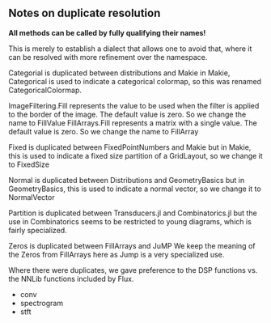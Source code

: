 Notes on duplicate resolution
-----------------------------

**All methods can be called by fully qualifying their names!** 

This is merely to establish a dialect that allows one to avoid that,
where it can be resolved with more refinement over the namespace. 

Categorial is duplicated between distributions and Makie
in Makie, Categorical is used to indicate a categorical colormap, so this was renamed CategoricalColormap. 

ImageFiltering.Fill represents the value to be used when the filter is applied to the border of the image. The default value is zero. So we change the name to FillValue
FillArrays.Fill represents a matrix with a single value. The default value is zero. So we change the name to FillArray

Fixed is duplicated between FixedPointNumbers and Makie
but in Makie, this is used to indicate a fixed size partition of a GridLayout, so we change it to FixedSize

Normal is duplicated between Distributions and GeometryBasics
but in GeometryBasics, this is used to indicate a normal vector, so we change it to NormalVector

Partition is duplicated between Transducers.jl and Combinatorics.jl 
but the use in Combinatorics seems to be restricted to young diagrams, which is fairly specialized.


Zeros is duplicated between FillArrays and JuMP
We keep the meaning of the Zeros from FillArrays here as Jump is a very specialized use. 

Where there were duplicates, we gave preference to the DSP functions vs. the NNLib functions included by Flux. 
- conv
- spectrogram
- stft
